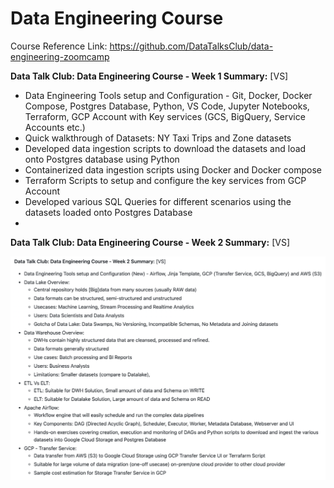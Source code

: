 # Data Engineering Course

Course Reference Link: https://github.com/DataTalksClub/data-engineering-zoomcamp

**Data Talk Club: Data Engineering Course - Week 1 Summary:** [VS]
* Data Engineering Tools setup and Configuration - Git, Docker, Docker Compose, Postgres Database, Python, VS Code, Jupyter Notebooks, Terraform, GCP Account with Key services (GCS, BigQuery, Service Accounts etc.)
* Quick walkthrough of Datasets: NY Taxi Trips and Zone datasets
* Developed data ingestion scripts to download the datasets and load onto Postgres database using Python
* Containerized data ingestion scripts using Docker and Docker compose
* Terraform Scripts to setup and configure the key services from GCP Account
* Developed various SQL Queries for different scenarios using the datasets loaded onto Postgres Database
* 
**Data Talk Club: Data Engineering Course - Week 2 Summary:** [VS]

![plot](https://github.com/avivzikel/DE-Zoomcamp/blob/week_second/week2/airflow/Week2Summary.png)
